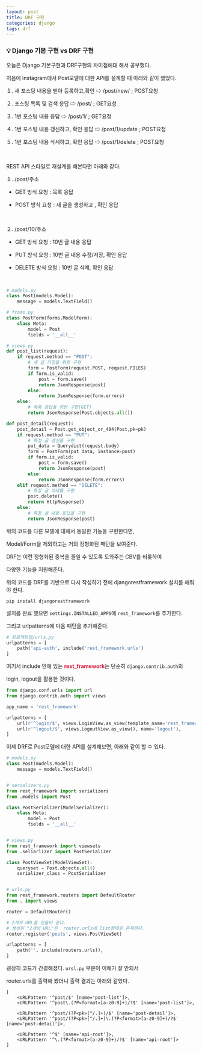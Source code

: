 ```yaml
---
layout: post
title: DRF 구현
categories: django
tags: drf
---
```


### 💡 Django 기본 구현 vs DRF 구현

오늘은 Django 기본구현과 DRF구현의 차이점에대 해서 공부했다.

처음에 instagram에서 Post모델에 대한 API를 설계할 때 아래와 같이 했었다.

１. 새 포스팅 내용을 받아 등록하고,확인 ⇨ /post/new/ ; POST요청

２. 포스팅 목록 및 검색 응답 ⇨ /post/ ; GET요청

３. 1번 포스팅 내용 응답 ⇨ /post/1/ ; GET요청

４. 1번 포스팅 내용 갱신하고, 확인 응답 ⇨ /post/1/update ; POST요청

５. 1번 포스팅 내용 삭세하고, 확인 응답 ⇨ /post/1/delete ; POST요청

<br>

REST API 스타일로 재설계를 해본다면 아래와 같다.

１. /post/주소

- GET 방식 요청 : 목록 응답

- POST 방식 요청 : 새 글을 생성하고 , 확인 응답

<br>

２. /post/10/주소 

- GET 방식 요청 : 10번 글 내용 응답

- PUT 방식 요청 : 10번 글 내용 수정/저장, 확인 응답

- DELETE  방식 요청 : 10번 글 삭제, 확인 응답

<br>

```python
# models.py
class Post(models.Model):
    message = models.TextField()

# froms.py
class PostForm(forms.ModelForm):
    class Meta:
        model = Post
        fields = '__all__'

# views.py
def post_list(request):
    if request.method == "POST":
        # 새 글 저장을 위한 구현
        form = PostForm(request.POST, request.FILES)
        if form.is_valid:
            post = form.save()
            return JsonResponse(post)
        else:
            return JsonResponse(form.errors)
    else:
        # 목록 응답을 위한 구현(GET)
        return JsonResponse(Post.objects.all())

def post_detail(request):
    post_detail = Post.get_object_or_404(Post,pk=pk)
    if request.method == "PUT":
        # 특정 글 갱신을 구현
        put_data = Querydict(request.body)
        form = PostForm(put_data, instance=post)
        if form.is_valid:
            post = form.save()
            return JsonResponse(post)
        else:
            return JsonResponse(form.errors)
    elif request.method == "DELETE":
        # 특정 글 삭제를 구현
        post.delete()
        return HttpResponse()
    else:
        # 특정 글 내용 응답을 구현 
        return JsonResponse(post)
```

위의 코드를 다른 모델에 대해서 동일한 기능을 구현한다면,

Model/Form을 제외하고는 거의 정형화된 패턴을 보여준다.

DRF는 이런 정형화된 중복을 줄일 수 있도록 도와주는 CBV를 비롯하여 

다양한 기능을 지원해준다. 

위의 코드를 DRF를 기반으로 다시 작성하기 전에 djangorestframework 설치를 해줘야 한다.

```shell
pip install djangorestframework
```
설치를 완료 했으면 `settings.INSTALLED_APPS`에 `rest_framework`를 추가한다.

그리고 urlpatterns에 다음 패턴을 추가해준다.

```python
# 프로젝트명/urls.py
urlpatterns = [
    path('api-auth', include('rest_framework.urls')
]
```

여기서 include 안에 있는 <span style="color:#DC143C">**rest_framework**</span>는 단순히 `django.contrib.auth`의

login, logout을 활용한 것이다.

```python
from django.conf.urls import url 
from django.contrib.auth import views

app_name = 'rest_framework' 

urlpatterns = [
    url(r'^login/$', views.LoginView.as_view(template_name='rest_framework/login.html'), name='login'),
    url(r'^logout/$', views.LogoutView.as_view(), name='logout'),
]
```

이제 DRF로 Post모델에 대한 API를 설계해보면, 아래와 같이 할 수 있다.

```python
# models.py
class Post(models.Model):
    message = models.TextField()


# serializers.py
from rest_framework import serializers
from .models import Post

class PostSerializer(ModelSerializer):
    class Meta:
        model = Post
        fields = '__all__'


# views.py
from rest_framework import viewsets
from .seliarlizer import PostSerializer

class PostViewSet(ModelViewSet):
    queryset = Post.objects.all()
    serializer_class = PostSerializer


# urls.py
from rest_framework.routers import DefaultRouter
from . import views

router = DefaultRouter()

# 2개의 URL을 만들어 준다.
# 생성된 "2개의 URL"은  router.urls에 list형태로 존재한다. 
router.register('posts', views.PostViewSet)

urlaptterns = [
    path('', include(routers.urls)),
]
```
굉장히 코드가 간결해졌다. `ursl.py` 부분이 이해가 잘 안되서 

router.urls를 출력해 봤더니 출력 결과는 아래와 같았다.

```shell
[
    <URLPattern '^post/$' [name='post-list']>, 
    <URLPattern '^post\.(?P<format>[a-z0-9]+)/?$' [name='post-list']>,

    <URLPattern '^post/(?P<pk>[^/.]+)/$' [name='post-detail']>,
    <URLPattern '^post/(?P<pk>[^/.]+)\.(?P<format>[a-z0-9]+)/?$' [name='post-detail']>,

    <URLPattern '^$' [name='api-root']>,
    <URLPattern '^\.(?P<format>[a-z0-9]+)/?$' [name='api-root']>
]
```